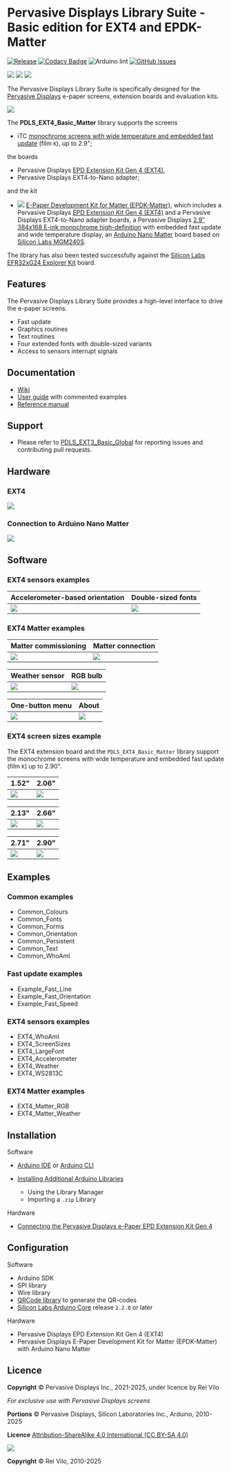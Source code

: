 # Pervasive Displays Library Suite - Basic edition for EXT4 and EPDK-Matter

[![Release](https://img.shields.io/github/v/release/rei-vilo/PDLS_EXT4_Basic_Matter)](https://github.com/rei-vilo/PDLS_EXT4_Basic_Matter/releases) [![Codacy Badge](https://app.codacy.com/project/badge/Grade/77ecc9fa99834e299505f5f2a7c83e53)](https://app.codacy.com/gh/rei-vilo/PDLS_EXT4_Basic_Matter/dashboard?utm_source=github.com&amp;utm_medium=referral&amp;utm_content=rei-vilo/PDLS_EXT4_Basic_Matter&amp;utm_campaign=Badge_Grade) ![Arduino lint](https://github.com/rei-vilo/PDLS_EXT4_Basic_Matter/actions/workflows/main.yml/badge.svg) [![GitHub issues](https://img.shields.io/github/issues/rei-vilo/PDLS_EXT3_Basic_Global)](https://github.com/rei-vilo/PDLS_EXT3_Basic_Global/issues)

[![](https://img.shields.io/badge/-Technical_Wiki-blue)](https://docs.pervasivedisplays.com/) [![](https://img.shields.io/badge/-User_Guide-blue)](https://pdls.pervasivedisplays.com/userguide/index.html) [![](https://img.shields.io/badge/-Reference_Manual-blue)](https://pdls.pervasivedisplays.com/reference/html/index.html)

The Pervasive Displays Library Suite is specifically designed for the [Pervasive Displays](https://www.pervasivedisplays.com) e-paper screens, extension boards and evaluation kits.

![](https://pdls.pervasivedisplays.com/userguide/img/Logo_PDI_text_320.png)

The **PDLS\_EXT4\_Basic\_Matter** library supports the screens

* iTC [monochrome screens with wide temperature and embedded fast update](https://www.pervasivedisplays.com/products/?_sft_etc_itc=pu&_sft_temperature_range=m15c-to-p60c) (film `K`), up to 2.9";

<!-- <center>![](img/Logo-PDI-white.png) ![](img/Logo_Arduino.png) ![](img/Logo_SiLabs.png)</center> -->

the boards

* Pervasive Displays [EPD Extension Kit Gen 4 (EXT4)](https://www.pervasivedisplays.com/product/epd-extension-kit-gen-4-EXT4/), 
* Pervasive Displays EXT4-to-Nano adapter;

and the kit

* ![](https://img.shields.io/badge/-NEW-orange) [E-Paper Development Kit for Matter (EPDK-Matter)](https://www.pervasivedisplays.com), which includes a Pervasive Displays [EPD Extension Kit Gen 4 (EXT4)](https://www.pervasivedisplays.com/product/epd-extension-kit-gen-3-EXT3/) and a Pervasive Displays EXT4-to-Nano adapter boards, a Pervasive Displays [2.9″ 384x168 E-ink monochrome high-definition](https://www.pervasivedisplays.com/product/2-9-e-ink-displays/) with embedded fast update and wide temperature display, an [Arduino Nano Matter](https://store.arduino.cc/pages/nano-matter) board based on [Silicon Labs MGM240S](https://www.silabs.com/wireless/zigbee/efr32mg24-series-2-modules).

The library has also been tested successfully against the [Silicon Labs EFR32xG24 Explorer Kit](https://www.silabs.com/development-tools/wireless/efr32xg24-explorer-kit) board.

## Features

The Pervasive Displays Library Suite provides a high-level interface to drive the e-paper screens.

* Fast update
* Graphics routines
* Text routines
* Four extended fonts with double-sized variants
* Access to sensors interrupt signals

## Documentation

* [Wiki](https://docs.pervasivedisplays.com/) 
* [User guide](https://pdls.pervasivedisplays.com/userguide/index.html) with commented examples
* [Reference manual](https://rei-vilo.github.io/PDLS_EXT3_Basic_Documentation/index.html) 

## Support

* Please refer to [PDLS_EXT3_Basic_Global](https://github.com/rei-vilo/PDLS_EXT3_Basic_Global/issues) for reporting issues and contributing pull requests.

## Hardware

### EXT4

![](img/Board_EXT4.png)

### Connection to Arduino Nano Matter

![](img/Board_EXT4_Nano_Matter.png)
<!-- 
### Connection to SiLabs xG24 Explorer Kit

![](img/Board_EXT4_xG24.png) -->

## Software

### EXT4 sensors examples

Accelerometer-based orientation | Double-sized fonts
--- | ---
![](img/EXT4_8.gif) | ![](img/EXT4_7.png)

### EXT4 Matter examples

Matter commissioning | Matter connection
--- | ---
![](img/EXT4_1.png) | ![](img/EXT4_2.png)

Weather sensor | RGB bulb
--- | ---
![](img/EXT4_3.png) | ![](img/EXT4_4.png)

One-button menu | About
--- | ---
![](img/EXT4_6.gif) | ![](img/EXT4_5.png)

### EXT4 screen sizes example

The EXT4 extension board and the `PDLS_EXT4_Basic_Matter` library support the monochrome screens with wide temperature and embedded fast update (film `K`) up to 2.90".

1.52" | 2.06"
--- | ---
![](img/EXT4_152_KS.png) | ![](img/EXT4_206_KS.png) 

2.13" | 2.66"
--- | ---
![](img/EXT4_213_KS.png) | ![](img/EXT4_266_KS.png) 

2.71" | 2.90"
--- | ---
![](img/EXT4_271_KS.png) | ![](img/EXT4_290_KS.png)

## Examples

### Common examples

* Common_Colours
* Common_Fonts
* Common_Forms
* Common_Orientation
* Common_Persistent
* Common_Text
* Common_WhoAmI

### Fast update examples

* Example_Fast_Line
* Example_Fast_Orientation
* Example_Fast_Speed

### EXT4 sensors examples

* EXT4_WhoAmI
* EXT4_ScreenSizes
* EXT4_LargeFont
* EXT4_Accelerometer
* EXT4_Weather
* EXT4_WS2813C

### EXT4 Matter examples 
 
* EXT4_Matter_RGB 
* EXT4_Matter_Weather 

## Installation

Software

* [Arduino IDE](https://www.arduino.cc/en/software) or [Arduino CLI](https://arduino.github.io/arduino-cli/)
* [Installing Additional Arduino Libraries](https://www.arduino.cc/en/guide/libraries)

    + Using the Library Manager
    + Importing a `.zip` Library

Hardware

* [Connecting the Pervasive Displays e-Paper EPD Extension Kit Gen 4](https://embeddedcomputing.weebly.com/connecting-the-pervasive-displays-ext4.html)

## Configuration

Software

* Arduino SDK
* SPI library
* Wire library
* [QRCode library](https://www.arduino.cc/reference/en/libraries/qrcode/) to generate the QR-codes
* [Silicon Labs Arduino Core](https://github.com/siliconlabs/arduino) release `2.2.0` or later

Hardware

* Pervasive Displays EPD Extension Kit Gen 4 (EXT4)
* Pervasive Displays E-Paper Development Kit for Matter (EPDK-Matter) with Arduino Nano Matter

## Licence

**Copyright** &copy; Pervasive Displays Inc., 2021-2025, under licence by Rei Vilo

*For exclusive use with Pervasive Displays screens*

**Portions** &copy; Pervasive Displays, Silicon Laboratories Inc., Arduino, 2010-2025

**Licence** [Attribution-ShareAlike 4.0 International (CC BY-SA 4.0)](./LICENCE.md)

![](img/by-sa.svg)

**Copyright** &copy; Rei Vilo, 2010-2025

